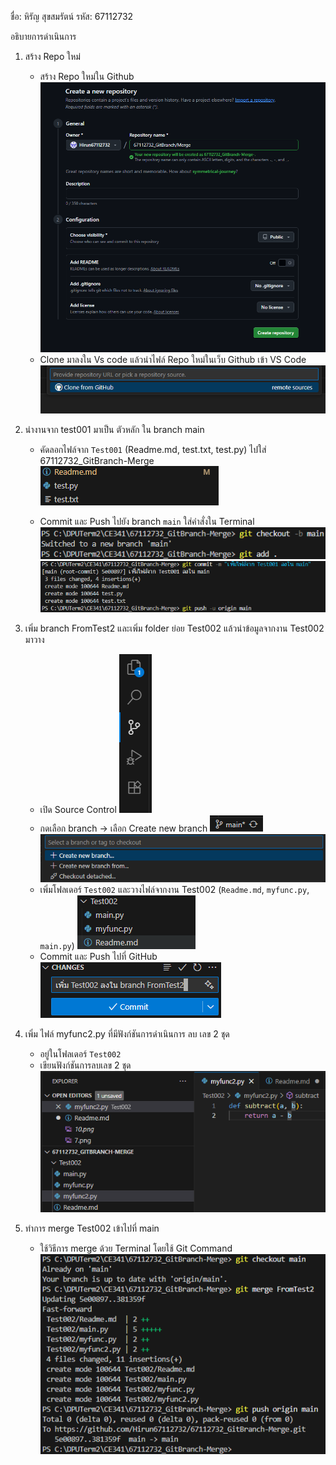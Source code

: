 ชื่อ: หิรัญ สุขสมรัตน์
รหัส: 67112732

อธิบายการดำเนินการ
1. สร้าง Repo ใหม่ 
    - สร้าง Repo ใหม่ใน Github
    ![alt text](/image/1.png)
    - Clone มาลงใน Vs code แล้วนำไฟล์ Repo ใหม่ในเว็บ Github เข้า VS Code
    ![alt text](/image/2.png)

2. นำงานจาก test001 มาเป็น ตัวหลัก ใน branch main
    - คัดลอกไฟล์จาก `Test001` (Readme.md, test.txt, test.py) ไปใส่ 67112732_GitBranch-Merge
    ![alt text](/image/3.png)
    
    - Commit และ Push ไปยัง branch `main` ใส่คำสั่งใน Terminal
    ![alt text](/image/4.png)
    ![alt text](/image/5.png)

3. เพิ่ม branch FromTest2  และเพิ่ม folder ย่อย Test002 แล้วนำข้อมูลจากงาน Test002 มาวาง
    - เปิด Source Control
    ![alt text](/image/6.png)
    - กดเลือก branch → เลือก Create new branch ![alt text](/image/7.png)
    ![alt text](/image/8.png)
    - เพิ่มโฟลเดอร์ `Test002` และวางไฟล์จากงาน Test002 (`Readme.md`, `myfunc.py`, `main.py`)
    ![alt text](/image/9.png)
    - Commit และ Push ไปที่ GitHub  
    ![alt text](/image/10.png)

4. เพิ่ม ไฟล์ myfunc2.py  ที่มีฟังก์ชันการดำเนินการ ลบ เลข 2 ชุด
    - อยู่ในโฟลเดอร์ `Test002`
    - เขียนฟังก์ชันการลบเลข 2 ชุด
    ![alt text](/image/11.png)

5. ทำการ merge Test002 เข้าไปที่ main
    - ใช้วิธีการ merge ด้วย Terminal โดยใช้ Git Command
    ![alt text](/image/12.png)